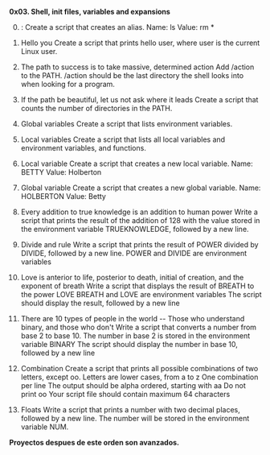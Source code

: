 **0x03. Shell, init files, variables and expansions**

0. <o>:
Create a script that creates an alias.
Name: ls
Value: rm *

1. Hello you
Create a script that prints hello user, where user is the current Linux user.

2. The path to success is to take massive, determined action
Add /action to the PATH. /action should be the last directory the shell looks into when looking for a program.

3. If the path be beautiful, let us not ask where it leads
Create a script that counts the number of directories in the PATH.

4. Global variables
Create a script that lists environment variables.

5. Local variables
Create a script that lists all local variables and environment variables, and functions.

6. Local variable
Create a script that creates a new local variable.
Name: BETTY
Value: Holberton

7. Global variable
Create a script that creates a new global variable.
Name: HOLBERTON
Value: Betty

8. Every addition to true knowledge is an addition to human power
Write a script that prints the result of the addition of 128 with the value stored in the environment variable TRUEKNOWLEDGE, followed by a new line.

9. Divide and rule
Write a script that prints the result of POWER divided by DIVIDE, followed by a new line.
POWER and DIVIDE are environment variables

10. Love is anterior to life, posterior to death, initial of creation, and the exponent of breath
Write a script that displays the result of BREATH to the power LOVE
BREATH and LOVE are environment variables
The script should display the result, followed by a new line

11. There are 10 types of people in the world -- Those who understand binary, and those who don't
Write a script that converts a number from base 2 to base 10.
The number in base 2 is stored in the environment variable BINARY
The script should display the number in base 10, followed by a new line

12. Combination
Create a script that prints all possible combinations of two letters, except oo.
Letters are lower cases, from a to z
One combination per line
The output should be alpha ordered, starting with aa
Do not print oo
Your script file should contain maximum 64 characters

13. Floats
Write a script that prints a number with two decimal places, followed by a new line.
The number will be stored in the environment variable NUM.

**Proyectos despues de este orden son avanzados.**
